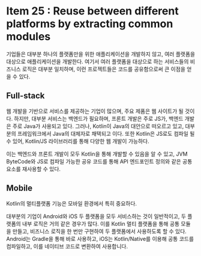 # Item 25 : Reuse between different platforms by extracting common modules

기업들은 대부분 하나의 플랫폼만을 위한 애플리케이션을 개발하지 않고, 여러 플랫폼을 대상으로 애플리케이션을 개발한다.
여기서 여러 플랫폼을 대상으로 하는 서비스들의 비즈니스 로직은 대부분 일치하며, 이런 프로젝트들은 코드를 공유함으로써 큰 이점을 얻을 수 있다.

## Full-stack

웹 개발을 기반으로 서비스를 제공하는 기업이 많으며, 주요 제품은 웹 사이트가 될 것이다.
하지만, 대부분 서비스는 백엔드가 필요하며, 프론트 개발은 주로 JS가, 백엔드 개발은 주로 Java가 사용되고 있다.
그러나, Kotlin이 Java의 대안으로 떠오르고 있고, 대부분의 프레임워크에서 Java의 대체자로 채택되고 이다.
또한 Kotlin은 JS로도 컴파일 될 수 있어, Kotlin/JS 라이브러리를 통해 다양한 웹 개발이 가능하다.

이는 백엔드와 프론트 개발이 모두 Kotlin을 통해 개발할 수 있음을 알 수 있고,
JVM ByteCode와 JS로 컴파일 가능한 공유 코드를 통해 API 엔드포인트 정의와 같은 공통 요소를 재사용할 수 있다.

## Mobile

Kotlin의 멀티플랫폼 기능은 모바일 환경에서 특히 중요하다.

대부분의 기업이 Android와 iOS 두 플랫폼을 모두 서비스하는 것이 일반적이고, 두 플랫폼의 내부 로직은 거의 같은 경우가 많다.
이를 Kotlin 멀티 플랫폼을 통해 공통 모듈을 만들고, 비즈니스 로직을 한 번만 구현하여 두 플랫폼에서 사용하도록 할 수 있다.
Android는 Gradle을 통해 바로 사용하고, iOS는 Kotlin/Native를 이용해 공통 코드를 컴파일하고, 이를 네이티브 코드로 변환하여 사용합니다.